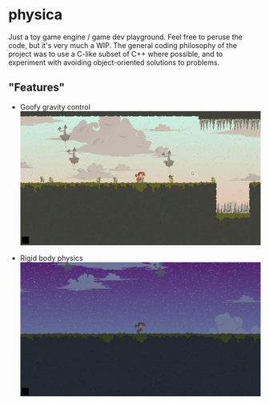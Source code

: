 # physica

Just a toy game engine / game dev playground. Feel free to peruse the code,
but it's very much a WIP. The general coding philosophy of the project was to
use a C-like subset of C++ where possible, and to experiment with avoiding
object-oriented solutions to problems.

## "Features"

- Goofy gravity control
![gravity video](https://raw.githubusercontent.com/SquareWave/physica/master/demo/gravity.gif)

- Rigid body physics
![physics video](https://raw.githubusercontent.com/SquareWave/physica/master/demo/physics.gif)
